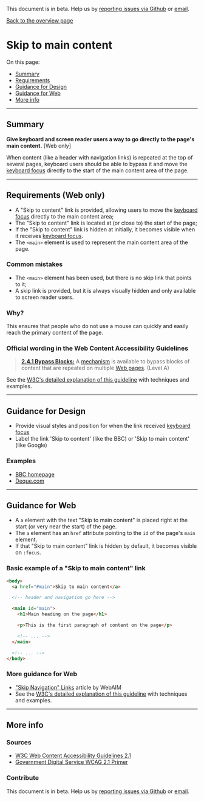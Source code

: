 This document is in beta. Help us by [reporting issues via Github](https://github.com/jfhector/accessibility-guidelines) or [email](mailto:jeanfrancois.hector@googlemail.com).

[Back to the overview page](./../index.html)

# Skip to main content

On this page:

- [Summary](#summary)
- [Requirements](#requirements)
- [Guidance for Design](#guidance-for-design)
- [Guidance for Web](#guidance-for-web)
- [More info](#more-info)

---

## Summary

**Give keyboard and screen reader users a way to go directly to the page's main content.** [Web only]

When content (like a header with navigation links) is repeated at the top of several pages, keyboard users should be able to bypass it and move the [keyboard focus](./definitions.md#keyboard-focus) directly to the start of the main content area of the page.

---

## Requirements (Web only)

- A "Skip to content" link is provided, allowing users to move the [keyboard focus](./definitions.md#keyboard-focus) directly to the main content area;
- The "Skip to content" link is located at (or close to) the start of the page;
- If the "Skip to content" link is hidden at initially, it becomes visible when it receives [keyboard focus](./definitions.md#keyboard-focus).
- The `<main>` element is used to represent the main content area of the page.

### Common mistakes

- The `<main>` element has been used, but there is no skip link that points to it;
- A skip link is provided, but it is always visually hidden and only available to screen reader users.

### Why?

This ensures that people who do not use a mouse can quickly and easily reach the primary content of the page.

### Official wording in the Web Content Accessibility Guidelines

> [**2.4.1 Bypass Blocks:**](https://www.w3.org/TR/UNDERSTANDING-WCAG20/navigation-mechanisms-skip.html) A [mechanism](https://www.w3.org/TR/UNDERSTANDING-WCAG20/navigation-mechanisms-skip.html#mechanismdef) is available to bypass blocks of content that are repeated on multiple [Web pages](https://www.w3.org/TR/UNDERSTANDING-WCAG20/navigation-mechanisms-skip.html#webpagedef). (Level A)

See the [W3C's detailed explanation of this guideline](https://www.w3.org/TR/UNDERSTANDING-WCAG20/navigation-mechanisms-skip.html) with techniques and examples.

---

## Guidance for Design

- Provide visual styles and position for when the link received [keyboard focus](./definitions.md#keyboard-focus)
- Label the link 'Skip to content' (like the BBC) or 'Skip to main content' (like Google)

### Examples

- [BBC homepage](https://www.bbc.co.uk/)
- [Deque.com](https://www.deque.com/)

---

## Guidance for Web

- A `a` element with the text "Skip to main content" is placed right at the start (or very near the start) of the page.
- The `a` element has an `href` attribute pointing to the `id` of the page's `main` element.
- If that "Skip to main content" link is hidden by default, it becomes visible on `:focus`.

### Basic example of a "Skip to main content" link

```html
<body>
  <a href="#main">Skip to main content</a>

  <!-- header and navigation go here -->

  <main id="main">
    <h1>Main heading on the page</h1>

    <p>This is the first paragraph of content on the page</p>

    <!-- ... -->
  </main>

  <!-- ... -->
</body>
```

### More guidance for Web

- ["Skip Navigation" Links](https://webaim.org/techniques/skipnav/) article by WebAIM
- See the [W3C's detailed explanation of this guideline](https://www.w3.org/TR/UNDERSTANDING-WCAG20/navigation-mechanisms-skip.html) with techniques and examples.

---

## More info

### Sources

- [W3C Web Content Accessibility Guidelines 2.1](https://www.w3.org/TR/WCAG21/)
- [Government Digital Service WCAG 2.1 Primer](https://alphagov.github.io/wcag-primer/)

### Contribute

This document is in beta. Help us by [reporting issues via Github](https://github.com/jfhector/accessibility-guidelines) or [email](mailto:jeanfrancois.hector@googlemail.com).
